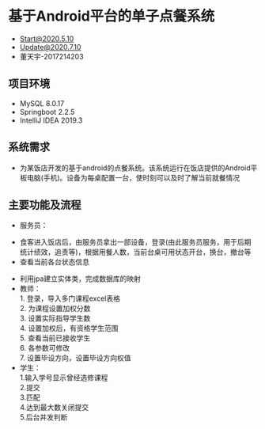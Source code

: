 # 基于Android平台的单子点餐系统
+ Start@2020.5.10
+ Update@2020.7.10
+ 董天宇-2017214203
## 项目环境
+ MySQL 8.0.17
+ Springboot 2.2.5
+ IntelliJ IDEA 2019.3
## 系统需求
+ 为某饭店开发的基于android的点餐系统。该系统运行在饭店提供的Android平板电脑(手机)。设备为每桌配置一台，使时刻可以及时了解当前就餐情况
## 主要功能及流程
+ 服务员：
* 食客进入饭店后，由服务员拿出一部设备，登录(由此服务员服务，用于后期统计绩效，追责等)，根据用餐人数，当前台桌可用状态开台，换台，撤台等
* 查看当前各台状态信息
+ 利用jpa建立实体类，完成数据库的映射
 + 教师：   
        1. 登录，导入多门课程excel表格     
        2. 为课程设置加权分数    
        3. 设置实际指导学生数    
        4. 设置加权后，有资格学生范围    
        5. 查看当前已接收学生    
        6. 各参数可修改   
        7. 设置毕设方向，设置毕设方向权值
 + 学生：   
        1.输入学号显示曾经选修课程  
        2.提交    
        3.匹配    
        4.达到最大数关闭提交  
        5.后台并发判断   
